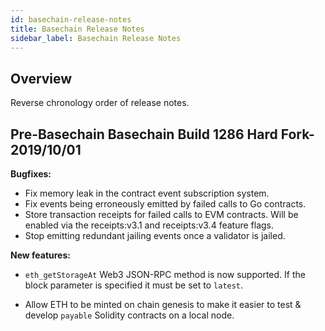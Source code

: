 ```yaml
---
id: basechain-release-notes
title: Basechain Release Notes
sidebar_label: Basechain Release Notes
---
```


## Overview

Reverse chronology order of release notes.

## Pre-Basechain Basechain Build 1286 Hard Fork- 2019/10/01

**Bugfixes:**

* Fix memory leak in the contract event subscription system.
* Fix events being erroneously emitted by failed calls to Go contracts.
* Store transaction receipts for failed calls to EVM contracts. Will be enabled via the receipts:v3.1 and receipts:v3.4 feature flags.
* Stop emitting redundant jailing events once a validator is jailed.

**New features:**

* `eth_getStorageAt` Web3 JSON-RPC method is now supported. If the block parameter is specified it must be set to `latest`.

* Allow ETH to be minted on chain genesis to make it easier to test & develop `payable` Solidity contracts on a local node.
